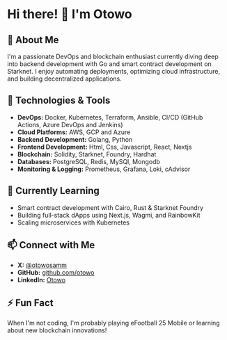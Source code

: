 # Hi there! 👋 I'm Otowo

## 🚀 About Me
I'm a passionate DevOps and blockchain enthusiast currently diving deep into backend development with Go and smart contract development on Starknet. I enjoy automating deployments, optimizing cloud infrastructure, and building decentralized applications.

## 🔧 Technologies & Tools
- **DevOps:** Docker, Kubernetes, Terraform, Ansible, CI/CD (GitHub Actions, Azure DevOps and Jenkins)
- **Cloud Platforms:** AWS, GCP and Azure
- **Backend Development:** Golang, Python
- **Frontend Development:** Html, Css, Javascript, React, Nextjs
- **Blockchain:** Solidity, Starknet, Foundry, Hardhat
- **Databases:** PostgreSQL, Redis, MySQl, Mongodb
- **Monitoring & Logging:** Prometheus, Grafana, Loki, cAdvisor

## 🌱 Currently Learning
- Smart contract development with Cairo, Rust & Starknet Foundry
- Building full-stack dApps using Next.js, Wagmi, and RainbowKit
- Scaling microservices with Kubernetes

## 📫 Connect with Me
- **X:** [@otowosamm](https://x.com/otowosamm)
- **GitHub:** [github.com/otowo](https://github.com/OtowoSamuel)
- **LinkedIn:** [Otowo](https://www.linkedin.com/in/samuel-otowo-6a2bba215/)


## ⚡ Fun Fact
When I'm not coding, I'm probably playing eFootball 25 Mobile or learning about new blockchain innovations!

